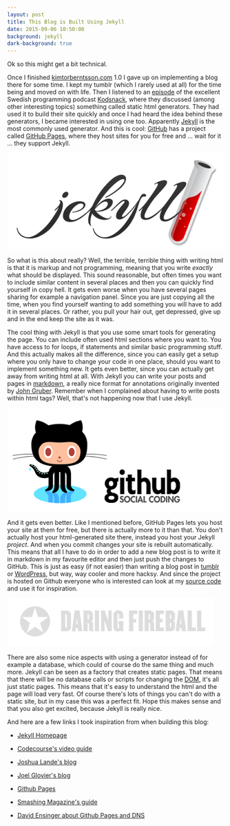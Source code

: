 ```yaml
---
layout: post
title: This Blog is Built Using Jekyll
date: 2015-09-06 10:50:00
background: jekyll
dark-background: true
---
```


Ok so this might get a bit technical.

Once I finished [kimtorberntsson.com](http://kimtorberntsson.com) 1.0 I gave up on implementing a blog there for some time. I kept my tumblr (which I rarely used at all) for the time being and moved on with life. Then I listened to an [episode](http://kodsnack.se/58/) of the excellent Swedish programming podcast [Kodsnack](http://kodsnack.se), where they discussed (among other interesting topics) something called static html generators. They had used it to build their site quickly and once I had heard the idea behind these generators, I became interested in using one too. Apparently [Jekyll](http://jekyllrb.com) is the most commonly used generator. And this is cool: [GitHub](http://github.com) has a project called [GitHub Pages](https://pages.github.com), where they host sites for you for free and ... wait for it ... they support Jekyll.

![Jekyll logo](/assets/pictures/jekyll.png)

So what is this about really? Well, the terrible, terrible thing with writing html is that it is markup and not programming, meaning that you write *exactly* what should be displayed. This sound reasonable, but often times you want to include similar content in several places and then you can quickly find yourself in copy hell. It gets even worse when you have several pages sharing for example a navigation panel. Since you are just copying all the time, when you find yourself wanting to add something you will have to add it in several places. Or rather, you pull your hair out, get depressed, give up and in the end keep the site as it was. 

The cool thing with Jekyll is that you use some smart tools for generating the page. You can include often used html sections where you want to. You have access to for loops, if statements and similar basic programming stuff. And this actually makes all the difference, since you can easily get a setup where you only have to change your code in one place, should you want to implement something new. It gets even better, since you can actually get away from writing html at all. With Jekyll you can write your posts and pages in [markdown](https://github.com/adam-p/markdown-here/wiki/Markdown-Cheatsheet), a really nice format for annotations originally invented by [John Gruber](http://daringfireball.net/projects/markdown/). Remember when I complained about having to write posts within html tags? Well, that's not happening now that I use Jekyll.

![Github Pages](/assets/pictures/github.png)

And it gets even better. Like I mentioned before, GitHub Pages lets you host your site at them for free, but there is actually more to it than that. You don't actually host your html-generated site there, instead you host your Jekyll *project*. And when you commit changes your site is rebuilt automatically. This means that all I have to do in order to add a new blog post is to write it in markdown in my favourite editor and then just push the changes to GitHub. This is just as easy (if not easier) than writing a blog post in [tumblr](https://www.tumblr.com) or [WordPress](https://wordpress.org), but way, way cooler and more hacksy. And since the project is hosted on Github everyone who is interested can look at my [source code](https://github.com/KimTorberntsson/kimtorberntsson.github.io) and use it for inspiration.

![Daring Fireball](/assets/pictures/daring-fireball.png)

There are also some nice aspects with using a generator instead of for example a database, which could of course do the same thing and much more. Jekyll can be seen as a factory that creates static pages. That means that there will be no database calls or scripts for changing the [DOM](https://en.wikipedia.org/wiki/Document_Object_Model), it's all just static pages. This means that it's easy to understand the html and the page will load very fast. Of course there's lots of things you can't do with a static site, but in my case this was a perfect fit. Hope this makes sense and that you also get excited, because Jekyll is really nice.

And here are a few links I took inspiration from when building this blog:

* [Jekyll Homepage](http://jekyllrb.com/)

* [Codecourse's video guide](https://www.youtube.com/watch?v=iWowJBRMtpc)

* [Joshua Lande's blog](http://joshualande.com/jekyll-github-pages-poole/)

* [Joel Glovier's blog](http://joelglovier.com/writing/rss-for-jekyll/ )

* [Github Pages](https://pages.github.com/)

* [Smashing Magazine's guide](http://www.smashingmagazine.com/2014/08/build-blog-jekyll-github-pages/)

* [David Ensinger about Github Pages and DNS](http://davidensinger.com/2013/03/setting-the-dns-for-github-pages-on-namecheap/)